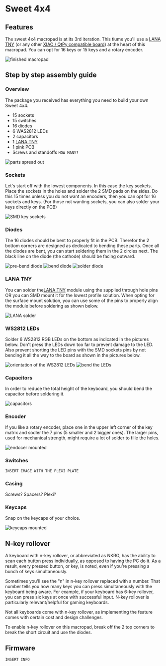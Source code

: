 # Sweet 4x4

## Features
The sweet 4x4 macropad is at its 3rd iteration. This tiume you'll use a [LANA TNY](https://phyx.be/LANA_TNY/) (or any other [XIAO / QtPy compatible board](https://github.com/adafruit/awesome-qt-py)) at the heart of this macropad. 
You can opt for 16 keys or 15 keys and a rotary encoder.

![finished macropad](backlit.gif)

## Step by step assembly guide

### Overview
The package you received has everything you need to build your own Sweet 4x4.

- 15 sockets
- 15 switches
- 16 diodes
- 6 WAS2812 LEDs
- 2 capacitors
- 1 [LANA TNY](https://phyx.be/LANA_TNY/)
- 1 pink PCB
- Screws and standoffs `HOW MANY?`

![parts spread out](overview.jpg)

### Sockets
Let's start off with the lowest components. In this case the key sockets. Place the sockets in the holes and solder the 2 SMD pads on the sides. Do this 15 times unless you do not want an encoders, then you can opt for 16 sockets and keys. (For those not wanting sockets, you can also solder your keys directly on the PCB)

![SMD key sockets](sockets.jpg)

### Diodes
The 16 diodes should be bent to properly fit in the PCB. Therefor the 2 bottom corners are designed as dedicated to bending these parts. Once all the diodes are bent, you can start soldering them in the 2 circles next. The black line on the diode (the cathode) should be facing outward.

![pre-bend diode](diode1.jpg)
![bend diode](diode2.jpg)
![solder diode](diode3.jpg)

### LANA TNY
You can solder the[LANA TNY](https://phyx.be/LANA_TNY/) module using the supplied through hole pins OR you can SMD mount it for the lowest profile solution. When opting for the surface mount solution, you can use some of the pins to properly align the module before soldering as shown below.

![LANA solder](lana.jpg)


### WS2812 LEDs
Solder 6 WS2812 RGB LEDs on the bottom as indicated in the pictures below. Don't press the LEDs down too far to prevent damage to the LED. Also prevent shorting the LED pins with the SMD sockets pins by not bending it all the way to the board as shown in the pictures below.


![orientation of the WS2812 LEDs](ws2812_1.jpg)
![bend the LEDs](ws2812_2.jpg)

### Capacitors
In order to reduce the total height of the keyboard, you should bend the capacitor before soldering it.

![capacitors](capacitors.jpg)

### Encoder
If you like a rotary encoder, place one in the upper left corner of the key matrix and sodler the 7 pins (5 smaller and 2 bigger ones). The larger pins, used for mechanical strength, might require a lot of solder to fille the holes.

![endocer mounted](encoder.jpg)

### Switches
`INSERT IMAGE WITH THE PLEXI PLATE`

### Casing
Screws? Spacers? Plexi?

### Keycaps
Snap on the keycaps of your choice.

![keycaps mounted](keycaps.jpg)

## N-key rollover
A keyboard with n-key rollover, or abbreviated as NKRO, has the ability to scan each button press individually, as opposed to having the PC do it. As a result, every pressed button, or key, is noted, even if you’re pressing a bunch of keys simultaneously.

Sometimes you'll see the "n" in n-key rollover replaced with a number. That number tells you how many keys you can press simultaneously with the keyboard being aware. For example, if your keyboard has 6-key rollover, you can press six keys at once with successful input. N-key rollover is particularly relevant/helpful for gaming keyboards.

Not all keyboards come with n-key rollover, as implementing the feature comes with certain cost and design challenges.

To enable n-key rollover on this macropad, break off the 2 top corners to break the short circuit and use the diodes.

## Firmware
`INSERT INFO`
